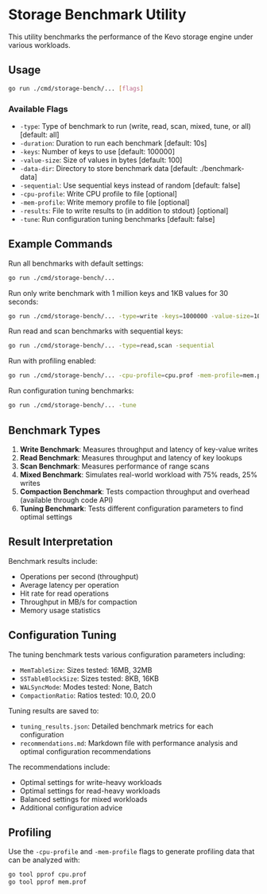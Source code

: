 # Storage Benchmark Utility

This utility benchmarks the performance of the Kevo storage engine under various workloads.

## Usage

```bash
go run ./cmd/storage-bench/... [flags]
```

### Available Flags

- `-type`: Type of benchmark to run (write, read, scan, mixed, tune, or all) [default: all]
- `-duration`: Duration to run each benchmark [default: 10s]
- `-keys`: Number of keys to use [default: 100000]
- `-value-size`: Size of values in bytes [default: 100]
- `-data-dir`: Directory to store benchmark data [default: ./benchmark-data]
- `-sequential`: Use sequential keys instead of random [default: false]
- `-cpu-profile`: Write CPU profile to file [optional]
- `-mem-profile`: Write memory profile to file [optional]
- `-results`: File to write results to (in addition to stdout) [optional]
- `-tune`: Run configuration tuning benchmarks [default: false]

## Example Commands

Run all benchmarks with default settings:
```bash
go run ./cmd/storage-bench/...
```

Run only write benchmark with 1 million keys and 1KB values for 30 seconds:
```bash
go run ./cmd/storage-bench/... -type=write -keys=1000000 -value-size=1024 -duration=30s
```

Run read and scan benchmarks with sequential keys:
```bash
go run ./cmd/storage-bench/... -type=read,scan -sequential
```

Run with profiling enabled:
```bash
go run ./cmd/storage-bench/... -cpu-profile=cpu.prof -mem-profile=mem.prof
```

Run configuration tuning benchmarks:
```bash
go run ./cmd/storage-bench/... -tune
```

## Benchmark Types

1. **Write Benchmark**: Measures throughput and latency of key-value writes
2. **Read Benchmark**: Measures throughput and latency of key lookups
3. **Scan Benchmark**: Measures performance of range scans
4. **Mixed Benchmark**: Simulates real-world workload with 75% reads, 25% writes
5. **Compaction Benchmark**: Tests compaction throughput and overhead (available through code API)
6. **Tuning Benchmark**: Tests different configuration parameters to find optimal settings

## Result Interpretation

Benchmark results include:
- Operations per second (throughput)
- Average latency per operation
- Hit rate for read operations
- Throughput in MB/s for compaction
- Memory usage statistics

## Configuration Tuning

The tuning benchmark tests various configuration parameters including:
- `MemTableSize`: Sizes tested: 16MB, 32MB
- `SSTableBlockSize`: Sizes tested: 8KB, 16KB
- `WALSyncMode`: Modes tested: None, Batch
- `CompactionRatio`: Ratios tested: 10.0, 20.0

Tuning results are saved to:
- `tuning_results.json`: Detailed benchmark metrics for each configuration
- `recommendations.md`: Markdown file with performance analysis and optimal configuration recommendations

The recommendations include:
- Optimal settings for write-heavy workloads
- Optimal settings for read-heavy workloads
- Balanced settings for mixed workloads
- Additional configuration advice

## Profiling

Use the `-cpu-profile` and `-mem-profile` flags to generate profiling data that can be analyzed with:

```bash
go tool pprof cpu.prof
go tool pprof mem.prof
```